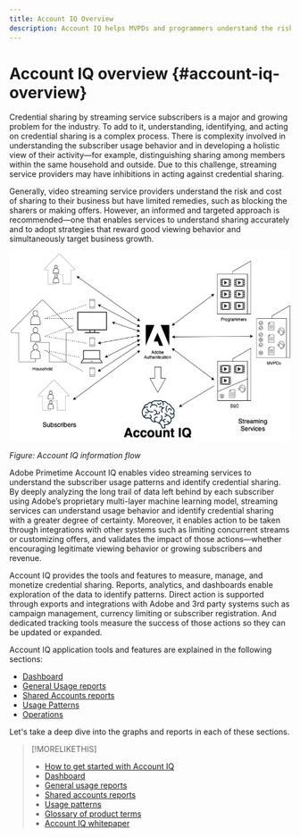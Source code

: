 ```yaml
---
title: Account IQ Overview
description: Account IQ helps MVPDs and programmers understand the risks to their revenue and business operations, and determine the most effective actions to take to mitigate the impacts of credential fraud. 
---
```


# Account IQ overview {#account-iq-overview}

Credential sharing by streaming service subscribers is a major and growing problem for the industry. To add to it, understanding, identifying, and acting on credential sharing is a complex process. There is complexity involved in understanding the subscriber usage behavior and in developing a holistic view of their activity—for example, distinguishing sharing among members within the same household and outside. Due to this challenge, streaming service providers may have inhibitions in acting against credential sharing.

Generally, video streaming service providers understand the risk and cost of sharing to their business but have limited remedies, such as blocking the sharers or making offers. However, an informed and targeted approach is recommended—one that enables services to understand sharing accurately and to adopt strategies that reward good viewing behavior and simultaneously target business growth.

![Account IQ flow diagram](assets/aiq-intro.png)

*Figure: Account IQ information flow*

Adobe Primetime Account IQ enables video streaming services to understand the subscriber usage patterns and identify credential sharing. By deeply analyzing the long trail of data left behind by each subscriber using Adobe’s proprietary multi-layer machine learning model, streaming services can understand usage behavior and identify credential sharing with a greater degree of certainty. Moreover, it enables action to be taken through integrations with other systems such as limiting concurrent streams or customizing offers, and validates the impact of those actions—whether encouraging legitimate viewing behavior or growing subscribers and revenue.

Account IQ provides the tools and features to measure, manage, and monetize credential sharing. Reports, analytics, and dashboards enable exploration of the data to identify patterns. Direct action is supported through exports and integrations with Adobe and 3rd party systems such as campaign management, currency limiting or subscriber registration. And dedicated tracking tools measure the success of those actions so they can be updated or expanded.

Account IQ application tools and features are explained in the following sections:

* [Dashboard](/help/AccountIQ/dashboard.md)
* [General Usage reports](/help/AccountIQ/general-usage-reports.md)
* [Shared Accounts reports](/help/AccountIQ/shared-acc-reports.md)
* [Usage Patterns](/help/AccountIQ/usage-patterns.md)
* [Operations](/help/AccountIQ/operations.md)

Let's take a deep dive into the graphs and reports in each of these sections.

>[!MORELIKETHIS]
>
>* [How to get started with Account IQ](/help/AccountIQ/get-started.md)
>* [Dashboard](/help/AccountIQ/dashboard.md)
>* [General usage reports](/help/AccountIQ/general-usage-reports.md)
>* [Shared accounts reports](/help/AccountIQ/shared-acc-reports.md)
>* [Usage patterns](/help/AccountIQ/usage-patterns.md)
>* [Glossary of product terms](/help/AccountIQ/product-concepts.md)
>* [Account IQ whitepaper](https://www.adobe.com/content/dam/dx/us/en/products/primetime/resources/primetime-account-iq-whitepaper.pdf)

<!-- Credential sharing is rampant and prevalent among subscribers in the video streaming industry. To add to it, understanding, identifying, and acting on password sharing is a complex process. There is complexity involved in understanding the subscriber usage behavior and developing a holistic view of viewer activity—for example, distinguishing sharing among members within the same household and outside. Due to this challenge, streaming service providers have inhibitions in acting against password sharing.

Generally, video streaming service providers consider password sharing as fatal for business and act strongly against it, by blocking the sharers. However, it is advised to follow a holistic approach that enables them to understand sharing accurately and adopt strategies to reward good viewing behavior and target business growth simultaneously.

![Account IQ flow diagram](assets/aiq-intro.png)

*Figure: Account IQ information flow*

Adobe Primetime Account IQ enables video streaming services understand the subscriber usage patterns and identify password sharing by analyzing usage behavior. Moreover, it validates the impact of applying actions to encourage legitimate viewing behavior while maximizing business ROI, eventually growing subscribers and revenue.

By deeply analyzing the long, winding trail of data left behind by each subscriber using Adobe’s proprietary multi-layer machine learning model, customers can understand usage behavior and identify password sharing with a greater degree of certainty, use the insights to validate the impact of applying actions to encourage legitimate viewing behavior while maximizing business growth, eventually act on password sharing using validated tactics to improve viewer experience, growing subscribers and revenue (for e.g. converting sharers to paid subscribers, managing ad loads based on sharing behavior, rewarding good behavior with better viewer experience).

Account IQ is helps you understand usage patterns and identify password sharing by leveraging the Primetime Authentication  solution that processes a huge volume of TV Everywhere transactions. A proprietary multi-layer machine learning model trained by this real-world TVE data accurately characterizes usage patterns and helps video streaming services understand usage patterns and identify password sharing at an individual account level. Based on Adobe’s customer experience management solutions, Account IQ enables video streaming services to effectively use their audience data to create actionable sharing profiles as well powers integrations with other Adobe Digital Experience and 3rd party solutions—for example, Adobe Primetime Concurrency Monitoring or Adobe Analytics—to enable understanding usage patterns, identify and act upon password sharing.


<!-- The widespread availability of video content and streaming services bring with it problem of account sharing; eventually leading to the loss of revenue by content providers. Account IQ helps TV Everywhere and VOD (video on demand) providers understand the risks to their revenue and business operations, and determine the most effective actions to take to mitigate the impacts of credential fraud. It helps these media companies (MVPDs, Programmers, and VOD providers) manage and uncover the instances of password sharing with a high level of confidence, enabling them deliver better business outcomes and provide better viewing experiences for subscribers.

To help media companies better understand the password sharing within their businesses, Primetime Account IQ determines **Password Sharing Risk Index** that rates every subscriber on their likelihood of sharing account credentials for subscription passwords, from very low to very high. Based on these calculations and the resulting indices, analytics are performed and visuals are generated for better understanding and interpretation of the account sharing behavior. Account IQ is a hosted web application, which you can access using your browser.

Account IQ assigns sharing scores to different subscriber accounts, so that the content providers (media companies, programmers, MVPDs, and VOD providers) can take informed decisions about subscriber accounts and check the illicit sharing.

Passwords are the main methods for viewers to authenticate, and there is a misconception that credential sharing is allowed. This idea makes illicit password sharing a common practice; necessitating the need for media companies to educate their viewers about permissible sharing and prevent illicit sharing.-->
